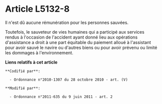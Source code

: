 # Article L5132-8

Il n'est dû aucune rémunération pour les personnes sauvées. 

Toutefois, le sauveteur de vies humaines qui a participé aux services rendus à l'occasion de l'accident ayant donné lieu aux
opérations d'assistance a droit à une part équitable du paiement alloué à l'assistant pour avoir sauvé le navire ou d'autres
biens ou pour avoir prévenu ou limité les dommages à l'environnement.

**Liens relatifs à cet article**

	**Codifié par**:

	  - Ordonnance n°2010-1307 du 28 octobre 2010 - art. (V)

	**Modifié par**:

	  - Ordonnance n°2011-635 du 9 juin 2011 - art. 2
